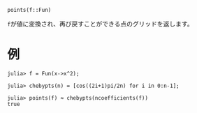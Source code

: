 ```
points(f::Fun)
```

`f`が値に変換され、再び戻すことができる点のグリッドを返します。

# 例

```jldoctest
julia> f = Fun(x->x^2);

julia> chebypts(n) = [cos((2i+1)pi/2n) for i in 0:n-1];

julia> points(f) ≈ chebypts(ncoefficients(f))
true
```
